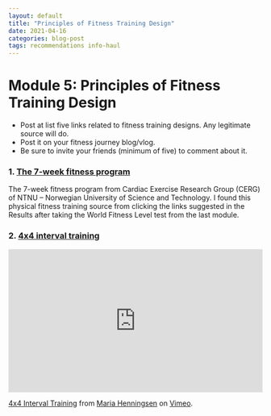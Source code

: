 ```yaml
---
layout: default
title: "Principles of Fitness Training Design"
date: 2021-04-16
categories: blog-post
tags: recommendations info-haul
---
```

# Module 5: Principles of Fitness Training Design

- Post at list five links  related to fitness training designs.  Any legitimate source will do. 
- Post it on your fitness journey blog/vlog.
- Be sure to invite your friends (minimum of five) to comment about it. 

### 1. [The 7-week fitness program](https://www.ntnu.edu/cerg/regimen)
The 7-week fitness program from Cardiac Exercise Research Group (CERG) of NTNU – Norwegian University of Science and Technology. I found this physical fitness training source from clicking the links suggested in the Results after taking the World Fitness Level test from the last module.

### 2. [4x4 interval training](https://vimeo.com/75764170 )
<div style="padding:56.25% 0 0 0;position:relative;"><iframe src="https://player.vimeo.com/video/75764170?color=ff9933" style="position:absolute;top:0;left:0;width:100%;height:100%;" frameborder="0" allow="autoplay; fullscreen; picture-in-picture" allowfullscreen></iframe></div><script src="https://player.vimeo.com/api/player.js"></script>
<p><a href="https://vimeo.com/75764170">4x4 Interval Training</a> from <a href="https://vimeo.com/user21405256">Maria Henningsen</a> on <a href="https://vimeo.com">Vimeo</a>.</p>
